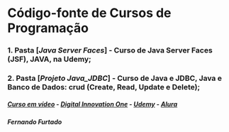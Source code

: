 # Código-fonte de Cursos de Programação
### 1. Pasta [*Java Server Faces*] - Curso de Java Server Faces (JSF), JAVA, na Udemy;
### 2. Pasta [*Projeto Java_JDBC*] - Curso de Java e JDBC, Java e Banco de Dados: crud (Create, Read, Update e Delete);

##### [Curso em vídeo](https://www.cursoemvideo.com) - [Digital Innovation One](https://www.dio.me//) - [Udemy](https://www.udemy.com/) - [Alura](https://www.alura.com.br)
##### Fernando Furtado
